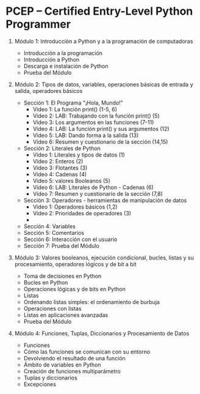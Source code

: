 # PCEP – Certified Entry-Level Python Programmer


1. Módulo 1: Introducción a Python y a la programación de computadoras

    * Introducción a la programación
    * Introducción a Python
    * Descarga e instalación de Python
    * Prueba del Módulo

2. Módulo 2: Tipos de datos, variables, operaciones básicas de entrada y salida, operadores básicos 

    * Sección 1: El Programa "¡Hola, Mundo!"
        * Vídeo 1: La función print() (1-5, 6)
        * Vídeo 2: LAB: Trabajando con la función print() (5) 
        * Vídeo 3: Los argumentos en las funciones (7-11)
        * Vídeo 4: LAB: La función print() y sus argumentos (12)
        * Vídeo 5: LAB: Dando forma a la salida (13)
        * Vídeo 6: Resumen y cuestionario de la sección (14,15)
    * Sección 2: Literales de Python
        * Vídeo 1: Literales y tipos de datos (1)
        * Vídeo 2: Enteros (2)
        * Vídeo 3: Flotantes (3)
        * Vídeo 4: Cadenas (4)
        * Vídeo 5: valores Booleanos (5) 
        * Vídeo 6: LAB: Literales de Python - Cadenas (6)
        * Vídeo 7: Resumen y cuestionario de la sección (7,8)
    * Sección 3: Operadores - herramientas de manipulación de datos
        * Vídeo 1: Operadores básicos (1,2)
        * Vídeo 2: Prioridades de operadores (3)
        * 
    * Sección 4: Variables
    * Sección 5: Comentarios
    * Sección 6: Interacción con el usuario
    * Sección 7: Prueba del Módulo

3. Módulo 3: Valores booleanos, ejecución condicional, bucles, listas y su procesamiento, operadores lógicos y de bit a bit

    * Toma de decisiones en Python
    * Bucles en Python
    * Operaciones lógicas y de bits en Python
    * Listas
    * Ordenando listas simples: el ordenamiento de burbuja
    * Operaciones con listas
    * Listas en aplicaciones avanzadas
    * Prueba del Módulo

4. Módulo 4: Funciones, Tuplas, Diccionarios y Procesamiento de Datos

    * Funciones
    * Cómo las funciones se comunican con su entorno
    * Devolviendo el resultado de una función
    * Ámbito de variables en Python
    * Creación de funciones multiparámetro
    * Tuplas y diccionarios
    * Excepciones